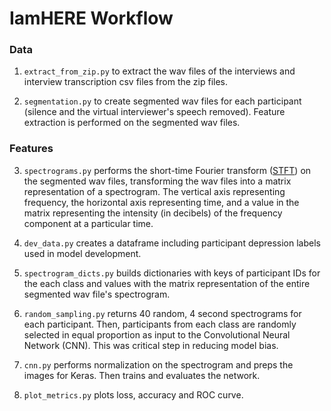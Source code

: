 # IamHERE Workflow

### Data
1.  `extract_from_zip.py` to extract the wav files of the interviews and interview transcription csv files from the zip files.

2.  `segmentation.py` to create segmented wav files for each participant (silence and the virtual interviewer's speech removed). Feature extraction is performed on the segmented wav files.

### Features
3. `spectrograms.py` performs the short-time Fourier transform ([STFT](https://en.wikipedia.org/wiki/Short-time_Fourier_transform)) on the segmented wav files, transforming the wav files into a matrix representation of a spectrogram. The vertical axis representing frequency, the horizontal axis representing time, and a value in the matrix representing the intensity (in decibels) of the frequency component at a particular time.

4. `dev_data.py` creates a dataframe including participant depression labels used in model development.

5. `spectrogram_dicts.py` builds dictionaries with keys of participant IDs for the each class and values with the matrix representation of the entire segmented wav file's spectrogram.

6. `random_sampling.py` returns 40 random, 4 second spectrograms for each participant. Then, participants from each class are randomly selected in equal proportion as input to the Convolutional Neural Network (CNN). This was critical step in reducing model bias.

7. `cnn.py` performs normalization on the spectrogram and preps the images for Keras. Then trains and evaluates the network.

8. `plot_metrics.py` plots loss, accuracy and ROC curve.

